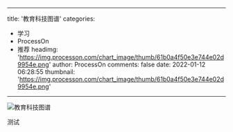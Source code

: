 
---
title: '教育科技图谱'
categories: 
 - 学习
 - ProcessOn
 - 推荐
headimg: 'https://img.processon.com/chart_image/thumb/61b0a4f50e3e744e02d9954e.png'
author: ProcessOn
comments: false
date: 2022-01-12 06:28:55
thumbnail: 'https://img.processon.com/chart_image/thumb/61b0a4f50e3e744e02d9954e.png'
---

<div>   
<img class="thumb" alt="教育科技图谱" src="https://img.processon.com/chart_image/thumb/61b0a4f50e3e744e02d9954e.png" referrerpolicy="no-referrer">
<p>测试</p>  
</div>
            